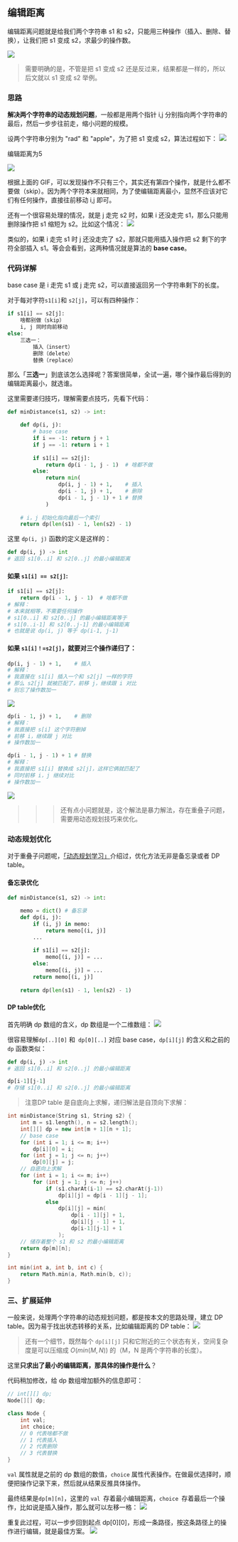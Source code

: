 ## 编辑距离
编辑距离问题就是给我们两个字符串 s1 和 s2，只能用三种操作（插入、删除、替换），让我们把 s1 变成 s2，求最少的操作数。

![](..\image\编辑距离\题目描述.png)

> 需要明确的是，不管是把 s1 变成 s2 还是反过来，结果都是一样的，所以后文就以 s1 变成 s2 举例。

### 思路
**解决两个字符串的动态规划问题**，一般都是用两个指针 i,j 分别指向两个字符串的最后，然后一步步往前走，缩小问题的规模。

设两个字符串分别为 "rad" 和 "apple"，为了把 s1 变成 s2，算法过程如下：
![](..\image\编辑距离\过程演示.gif)

编辑距离为5

![](..\image\编辑距离\过程.jpg)

根据上面的 GIF，可以发现操作不只有三个，其实还有第四个操作，就是什么都不要做（skip）。因为两个字符本来就相同，为了使编辑距离最小，显然不应该对它们有任何操作，直接往前移动 i,j 即可。

还有一个很容易处理的情况，就是 j 走完 s2 时，如果 i 还没走完 s1，那么只能用删除操作把 s1 缩短为 s2。比如这个情况：
![](.\image\编辑距离\3.jpg)

类似的，如果 i 走完 s1 时 j 还没走完了 s2，那就只能用插入操作把 s2 剩下的字符全部插入 s1。等会会看到，这两种情况就是算法的 **base case**。

### 代码详解
base case 是 i 走完 s1 或 j 走完 s2，可以直接返回另一个字符串剩下的长度。

对于每对字符` s1[i] `和 `s2[j]`，可以有四种操作：
```py
if s1[i] == s2[j]:
    啥都别做（skip）
    i, j 同时向前移动
else:
    三选一：
        插入（insert）
        删除（delete）
        替换（replace）
```

那么「**三选一**」到底该怎么选择呢？答案很简单，全试一遍，哪个操作最后得到的编辑距离最小，就选谁。

这里需要递归技巧，理解需要点技巧，先看下代码：
```py
def minDistance(s1, s2) -> int:

    def dp(i, j):
        # base case
        if i == -1: return j + 1
        if j == -1: return i + 1
        
        if s1[i] == s2[j]:
            return dp(i - 1, j - 1)  # 啥都不做
        else:
            return min(
                dp(i, j - 1) + 1,    # 插入
                dp(i - 1, j) + 1,    # 删除
                dp(i - 1, j - 1) + 1 # 替换
            )
    
    # i，j 初始化指向最后一个索引
    return dp(len(s1) - 1, len(s2) - 1)
```

这里 `dp(i, j)` 函数的定义是这样的：
```py
def dp(i, j) -> int
# 返回 s1[0..i] 和 s2[0..j] 的最小编辑距离
```

#### 如果 `s1[i] == s2[j]`:
```py
if s1[i] == s2[j]:
    return dp(i - 1, j - 1)  # 啥都不做
# 解释：
# 本来就相等，不需要任何操作
# s1[0..i] 和 s2[0..j] 的最小编辑距离等于
# s1[0..i-1] 和 s2[0..j-1] 的最小编辑距离
# 也就是说 dp(i, j) 等于 dp(i-1, j-1)
```

#### 如果 `s1[i]！=s2[j]`，就要对三个操作递归了：
```py
dp(i, j - 1) + 1,    # 插入
# 解释：
# 我直接在 s1[i] 插入一个和 s2[j] 一样的字符
# 那么 s2[j] 就被匹配了，前移 j，继续跟 i 对比
# 别忘了操作数加一
```
![](.\image\编辑距离\insert.gif)

```py
dp(i - 1, j) + 1,    # 删除
# 解释：
# 我直接把 s[i] 这个字符删掉
# 前移 i，继续跟 j 对比
# 操作数加一
```

```py
dp(i - 1, j - 1) + 1 # 替换
# 解释：
# 我直接把 s1[i] 替换成 s2[j]，这样它俩就匹配了
# 同时前移 i，j 继续对比
# 操作数加一
```
![](..\image\编辑距离\replace.gif)

>>> 还有点小问题就是，这个解法是暴力解法，存在重叠子问题，需要用动态规划技巧来优化。

### 动态规划优化
对于重叠子问题呢，[「动态规划学习」](..\动态规划学习.md)介绍过，优化方法无非是备忘录或者 DP table。

#### 备忘录优化
```py
def minDistance(s1, s2) -> int:

    memo = dict() # 备忘录
    def dp(i, j):
        if (i, j) in memo: 
            return memo[(i, j)]
        ...
        
        if s1[i] == s2[j]:
            memo[(i, j)] = ...  
        else:
            memo[(i, j)] = ...
        return memo[(i, j)]
    
    return dp(len(s1) - 1, len(s2) - 1)
```

####  DP table优化
首先明确 dp 数组的含义，dp 数组是一个二维数组：
![](.\image\编辑距离\dp.jpg)

很容易理解`dp[..][0]` 和` dp[0][..]` 对应 base case，`dp[i][j]` 的含义和之前的 `dp` 函数类似：
```py
def dp(i, j) -> int
# 返回 s1[0..i] 和 s2[0..j] 的最小编辑距离

dp[i-1][j-1]
# 存储 s1[0..i] 和 s2[0..j] 的最小编辑距离
```

> 注意DP table 是自底向上求解，递归解法是自顶向下求解：
```c++
int minDistance(String s1, String s2) {
    int m = s1.length(), n = s2.length();
    int[][] dp = new int[m + 1][n + 1];
    // base case 
    for (int i = 1; i <= m; i++)
        dp[i][0] = i;
    for (int j = 1; j <= n; j++)
        dp[0][j] = j;
    // 自底向上求解
    for (int i = 1; i <= m; i++)
        for (int j = 1; j <= n; j++)
            if (s1.charAt(i-1) == s2.charAt(j-1))
                dp[i][j] = dp[i - 1][j - 1];
            else               
                dp[i][j] = min(
                    dp[i - 1][j] + 1,
                    dp[i][j - 1] + 1,
                    dp[i-1][j-1] + 1
                );
    // 储存着整个 s1 和 s2 的最小编辑距离
    return dp[m][n];
}

int min(int a, int b, int c) {
    return Math.min(a, Math.min(b, c));
}
```

### 三、扩展延伸
一般来说，处理两个字符串的动态规划问题，都是按本文的思路处理，建立 DP table。因为易于找出状态转移的关系，比如编辑距离的 DP table：
![](.\image\编辑距离\dp_table.jpg)

> 还有一个细节，既然每个 `dp[i][j]` 只和它附近的三个状态有关，空间复杂度是可以压缩成 $O(min(M, N))$ 的（M，N 是两个字符串的长度）。

这里**只求出了最小的编辑距离，那具体的操作是什么**？

代码稍加修改，给 dp 数组增加额外的信息即可：
```c++
// int[][] dp;
Node[][] dp;

class Node {
    int val;
    int choice;
    // 0 代表啥都不做
    // 1 代表插入
    // 2 代表删除
    // 3 代表替换
}
```

`val` 属性就是之前的 dp 数组的数值，`choice` 属性代表操作。在做最优选择时，顺便把操作记录下来，然后就从结果反推具体操作。

最终结果是` dp[m][n] `，这里的 `val `存着最小编辑距离，`choice `存着最后一个操作，比如说是插入操作，那么就可以左移一格：
![](.\image\编辑距离\5.jpg)

重复此过程，可以一步步回到起点 dp[0][0]，形成一条路径，按这条路径上的操作进行编辑，就是最佳方案。
![](.\image\编辑距离\6.jpg)